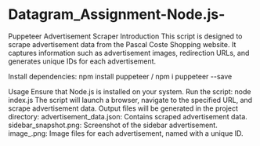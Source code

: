 # Datagram_Assignment-Node.js-
Puppeteer Advertisement Scraper
Introduction
This script is designed to scrape advertisement data from the Pascal Coste Shopping website. It captures information such as advertisement images, redirection URLs, and generates unique IDs for each advertisement.

Install dependencies:
npm install puppeteer / npm i puppeteer --save

Usage
Ensure that Node.js is installed on your system.
Run the script:
node index.js
The script will launch a browser, navigate to the specified URL, and scrape advertisement data.
Output files will be generated in the project directory:
advertisement_data.json: Contains scraped advertisement data.
sidebar_snapshot.png: Screenshot of the sidebar advertisement.
image_<ID>.png: Image files for each advertisement, named with a unique ID.

